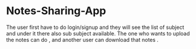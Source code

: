 # Notes-Sharing-App
The user first have to do login/signup and they will see the list of subject and under it there also sub subject available. The one who wants to upload the notes can do , and another user can download that notes .  
